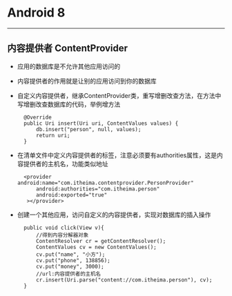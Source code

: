 # Android 8  
<hr>  
  
## 内容提供者 ContentProvider

* 应用的数据库是不允许其他应用访问的
* 内容提供者的作用就是让别的应用访问到你的数据库
* 自定义内容提供者，继承ContentProvider类，重写增删改查方法，在方法中写增删改查数据库的代码，举例增方法

		@Override
		public Uri insert(Uri uri, ContentValues values) {
			db.insert("person", null, values);
			return uri;
		}
* 在清单文件中定义内容提供者的标签，注意必须要有authorities属性，这是内容提供者的主机名，功能类似地址

		<provider android:name="com.itheima.contentprovider.PersonProvider"
            android:authorities="com.itheima.person"
            android:exported="true"
         ></provider>

* 创建一个其他应用，访问自定义的内容提供者，实现对数据库的插入操作

		public void click(View v){
			//得到内容分解器对象
			ContentResolver cr = getContentResolver();
			ContentValues cv = new ContentValues();
			cv.put("name", "小方");
			cv.put("phone", 138856);
			cv.put("money", 3000);
			//url:内容提供者的主机名
			cr.insert(Uri.parse("content://com.itheima.person"), cv);
		}


